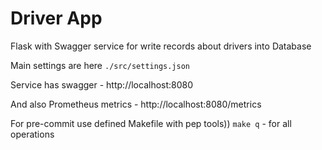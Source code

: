 # Driver App

Flask with Swagger service for write records about drivers into Database

Main settings are here `./src/settings.json`

Service has swagger - http://localhost:8080

And also Prometheus metrics - http://localhost:8080/metrics

For pre-commit use defined Makefile with pep tools))
`make q` - for all operations